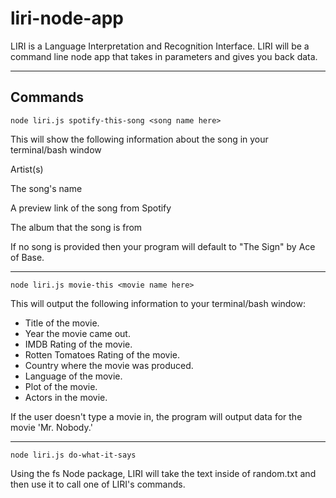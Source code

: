 # liri-node-app
LIRI is a Language Interpretation and Recognition Interface. LIRI will be a command line node app that takes in parameters and gives you back data.

------------------------------------------------------------------------------

Commands
------------------------------------------------------------------------------

`node liri.js spotify-this-song <song name here>`


This will show the following information about the song in your terminal/bash window


Artist(s)


The song's name


A preview link of the song from Spotify


The album that the song is from




If no song is provided then your program will default to "The Sign" by Ace of Base.

------------------------------------------------------------------------------

`node liri.js movie-this <movie name here>`


This will output the following information to your terminal/bash window:
  * Title of the movie.
  * Year the movie came out.
  * IMDB Rating of the movie.
  * Rotten Tomatoes Rating of the movie.
  * Country where the movie was produced.
  * Language of the movie.
  * Plot of the movie.
  * Actors in the movie.


If the user doesn't type a movie in, the program will output data for the movie 'Mr. Nobody.'

------------------------------------------------------------------------------
`node liri.js do-what-it-says`


Using the fs Node package, LIRI will take the text inside of random.txt and then use it to call one of LIRI's commands.
